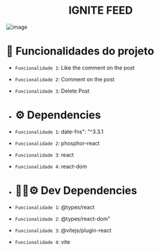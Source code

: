 <h1 align="center"> IGNITE FEED </h1>

![image](https://github.com/vanessaamaia/Ignite-Feed-ReactJs/assets/104745187/e5814afd-f6f2-4919-a46c-38e7b2962dc1)

# :hammer: Funcionalidades do projeto

- `Funcionalidade 1`: Like the comment on the post
- `Funcionalidade 2`: Comment on the post
- `Funcionalidade 3`: Delete Post

- # ⚙️​ Dependencies

- `Funcionalidade 1`: date-fns": "^3.3.1
- `Funcionalidade 2`: phosphor-react
- `Funcionalidade 3`: react
- `Funcionalidade 4`: react-dom

- # ​👩‍💻⚙️​ Dev Dependencies

- `Funcionalidade 1`: @types/react
- `Funcionalidade 2`: @types/react-dom"
- `Funcionalidade 3`: @vitejs/plugin-react
- `Funcionalidade 4`: vite
